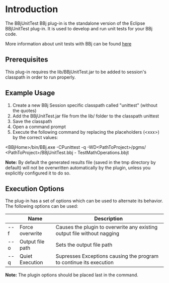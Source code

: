 # Introduction

The BBjUnitTest BBj plug-in is the standalone version of the Eclipse BBjUnitTest plug-in. It is used to develop and run unit tests for your BBj code.

More information about unit tests with BBj can be found [here](https://documentation.basis.com/advantage/v18-2014/14unittest.pdf)

## Prerequisites

This plug-in requires the lib/BBjUnitTest.jar to be added to session's classpath in order to run properly.

## Example Usage

1. Create a new BBj Session specific classpath called "unittest" (without the quotes)
2. Add the BBjUnitTest.jar file from the lib/ folder to the classpath unittest 
3. Save the classpath
4. Open a command prompt
5. Execute the following command by replacing the placeholders (&lt;xxx&gt;) by the correct values:

&lt;BBjHome&gt;/bin/BBj.exe -CPunittest -q -WD&lt;PathToProject&gt;/pgms/ &lt;PathToProject&gt;/BBjUnitTest.bbj - TestMathOperations.bbjt

**Note:** By default the generated results file (saved in the tmp directory by default) will not be overwritten automatically by the plugin, unless you explicitly configured it to do so.

## Execution Options

The plug-in has a set of options which can be used to alternate its behavior. The following options can be used:

|                | Name             | Description                                                             |
|----------------|------------------|-------------------------------------------------------------------------|
| --f            | Force overwrite  | Causes the plugin to overwrite any existing output file without nagging |
| --o <FileName> | Output file path | Sets the output file path                                               |
| --q            | Quiet Execution  | Supresses Exceptions causing the program to continue its execution      |

**Note:** The plugin options should be placed last in the command.
